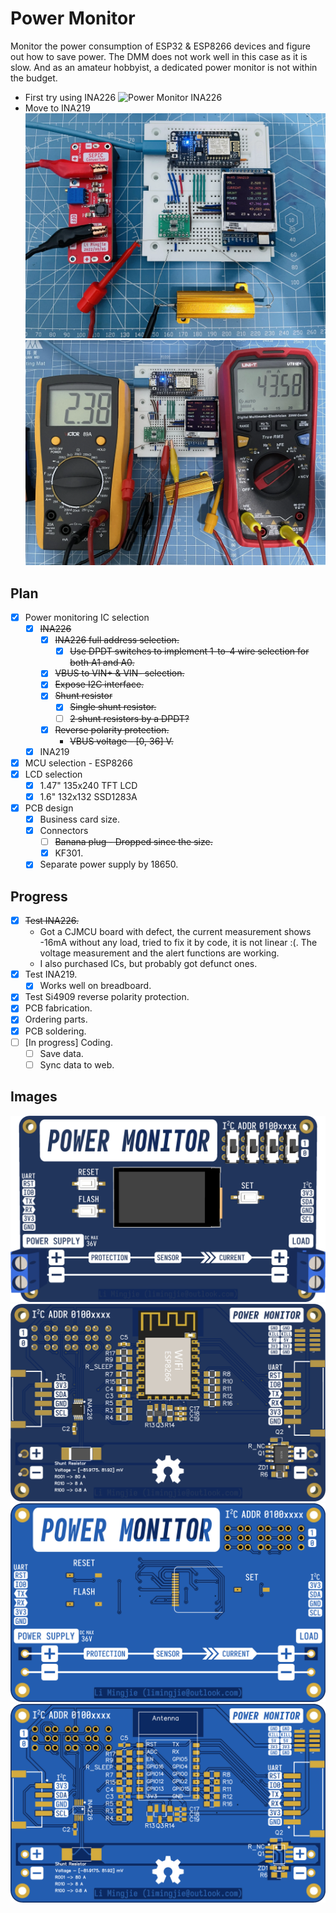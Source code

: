 # Power Monitor

Monitor the power consumption of ESP32 & ESP8266 devices and figure out how to save power. The DMM does not work well in this case as it is slow. And as an amateur hobbyist, a dedicated power monitor is not within the budget.

- First try using INA226
  ![Power Monitor INA226](Hardware/Power%20Monitor.png)
- Move to INA219
  ![INA219 on Breadboard](INA219%20on%20Breadboard.webp)
  ![INA219 with DMMs](INA219%20with%20DMMs.webp)

## Plan

- [x] Power monitoring IC selection
  - [x] ~~INA226~~
    - [x] ~~INA226 full address selection.~~
      - [x] ~~Use DPDT switches to implement 1-to-4 wire selection for both A1 and A0.~~
    - [x] ~~VBUS to VIN+ & VIN- selection.~~
    - [x] ~~Expose I2C interface.~~
    - [x] ~~Shunt resistor~~
      - [x] ~~Single shunt resistor.~~
      - [ ] ~~2 shunt resistors by a DPDT?~~
    - [x] ~~Reverse polarity protection.~~
      - ~~VBUS voltage - [0, 36] V.~~
  - [x] INA219
- [x] MCU selection - ESP8266
- [x] LCD selection
  - [x] 1.47" 135x240 TFT LCD
  - [x] 1.6" 132x132 SSD1283A
- [x] PCB design
  - [x] Business card size.
  - [x] Connectors
    - [ ] ~~Banana plug - Dropped since the size.~~
    - [x] KF301.
  - [x] Separate power supply by 18650.

## Progress

- [x] ~~Test INA226.~~
  - Got a CJMCU board with defect, the current measurement shows -16mA without any load, tried to fix it by code, it is not linear :(. The voltage measurement and the alert functions are working.
  - I also purchased ICs, but probably got defunct ones.
- [x] Test INA219.
  - [x] Works well on breadboard.
- [x] Test Si4909 reverse polarity protection.
- [x] PCB fabrication.
- [x] Ordering parts.
- [x] PCB soldering.
- [ ] [In progress] Coding.
  - [ ] Save data.
  - [ ] Sync data to web.

## Images

![Front 3D](Hardware/Power%20Monitor%20-%20Front%203D%20Rendering.png)
![Back 3D](Hardware/Power%20Monitor%20-%20Back%203D%20Rendering.png)
![Front](Hardware/Power%20Monitor%20-%20Front.png)
![Back](Hardware/Power%20Monitor%20-%20Back.png)
